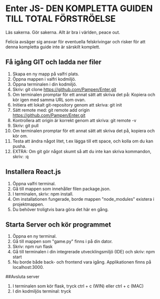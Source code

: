 # Enter JS- DEN KOMPLETTA GUIDEN TILL TOTAL FÖRSTRÖELSE

Läs sakerna. Gör sakerna. Allt är bra i världen, peace out.

Felicia avsäger sig ansvar för eventuella felskrivingar och
risker för att denna kompletta guide inte är särskilt komplett.

## Få igång GIT och ladda ner filer
1. Skapa en ny mapp på valfri plats.
2. Öppna mappen i valfri kodmiljö.
3. Öppna terminalen i din kodmiljö.
4. Skriv:
        git clone https://github.com/Pampen/Enter.git
5. Om terminalen promptar för ett annat sätt att skriva det på:
Kopiera och kör igen med samma URL som ovan.
6. Initiera ett lokalt git-repository genom att skriva:
        git init
7. Sätt remote med:
        git remote add origin https://github.com/Pampen/Enter.git
8. Kontrollera att origin är korrekt genom att skriva:
        git remote -v
9. Skriv:
        git pull
10. Om terminalen promptar för ett annat sätt att skriva det på,
kopiera och kör om.
11. Testa att ändra något litet, t.ex lägga till ett space,
och kolla om du kan pusha.
12. EXTRA: Om git gör något skumt så att du inte kan skriva kommandon, skriv:
        :q

## Installera React.js

1. Öppna valfri terminal.
2. Gå till mappen som innehåller filen package.json.
3. I terminalen, skriv:
                npm install.
4. Om installationen fungerade, borde mappen "node_modules" existera i projektmappen.
5. Du behöver troligtvis bara göra det här en gång.

## Starta Server och kör programmet

1. Öppna en ny terminal.
2. Gå till mappen som "game.py" finns i på din dator.
3. Skriv:
        npm run flask
4. Gå till terminalen i din integrerade utvecklingsmiljö (IDE) och skriv:
	npm start
5. Nu borde både back- och frontend vara igång. Applikationen finns på localhost:3000.

##Avsluta server
1. I terminalen som kör flask, tryck ctrl + c (WIN) eller ctrl + c (MAC)
2. I din kodmiljös terminal: tryck 